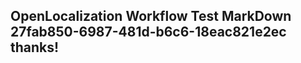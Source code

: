 <properties
ms.topic="hero-topic"
ms.test1="hero-topic"
ms.test2="test"/>

## OpenLocalization Workflow Test MarkDown 27fab850-6987-481d-b6c6-18eac821e2ec thanks!
